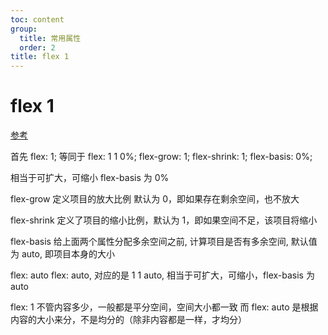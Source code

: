 ```yaml
---
toc: content
group:
  title: 常用属性
  order: 2
title: flex 1
---
```


# flex 1

<a href="https://juejin.cn/post/6971010647492395044?searchId=2023120520375076560F4741B057041E52
">参考</a>

首先 flex: 1; 等同于 flex: 1 1 0%;
flex-grow: 1; flex-shrink: 1; flex-basis: 0%;

相当于可扩大，可缩小 flex-basis 为 0%

flex-grow 定义项目的放大比例 默认为 0，即如果存在剩余空间，也不放大

flex-shrink 定义了项目的缩小比例，默认为 1，即如果空间不足，该项目将缩小

flex-basis 给上面两个属性分配多余空间之前, 计算项目是否有多余空间, 默认值为 auto, 即项目本身的大小

flex: auto
flex: auto, 对应的是 1 1 auto, 相当于可扩大，可缩小，flex-basis 为 auto

flex: 1 不管内容多少，一般都是平分空间，空间大小都一致
而 flex: auto 是根据内容的大小来分，不是均分的（除非内容都是一样，才均分）
